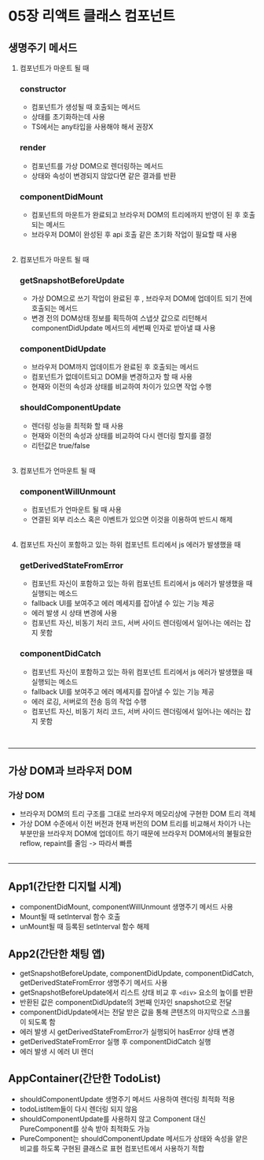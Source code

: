 # 05장 리액트 클래스 컴포넌트

## 생명주기 메서드

1. 컴포넌트가 마운트 될 때

   ### constructor

   - 컴포넌트가 생성될 때 호출되는 메서드
   - 상태를 초기화하는데 사용
   - TS에서는 any타입을 사용해야 해서 권장X

   ### render

   - 컴포넌트를 가상 DOM으로 렌더링하는 메서드
   - 상태와 속성이 변경되지 않았다면 같은 결과를 반환

   ### componentDidMount

   - 컴포넌트의 마운트가 완료되고 브라우저 DOM의 트리에까지 반영이 된 후 호출되는 메서드
   - 브라우저 DOM이 완성된 후 api 호출 같은 초기화 작업이 필요할 때 사용<br/><br/>

2. 컴포넌트가 마운트 될 때

   ### getSnapshotBeforeUpdate

   - 가상 DOM으로 쓰기 작업이 완료된 후 , 브라우저 DOM에 업데이트 되기 전에 호출되는 메서드
   - 변경 전의 DOM상태 정보를 획득하여 스냅샷 값으로 리턴해서 componentDidUpdate 메서드의 세번째 인자로 받아낼 떄 사용

   ### componentDidUpdate

   - 브라우저 DOM까지 업데이트가 완료된 후 호출되는 메서드
   - 컴포넌트가 없데이트되고 DOM을 변경하고자 할 때 사용
   - 현재와 이전의 속성과 상태를 비교하여 차이가 있으면 작업 수행

   ### shouldComponentUpdate

   - 렌더링 성능을 최적화 할 때 사용
   - 현재와 이전의 속성과 상태를 비교하여 다시 렌더링 할지를 결정
   - 리턴값은 true/false<br/><br/>

3. 컴포넌트가 언마운트 될 때

   ### componentWillUnmount

   - 컴포넌트가 언마운트 될 때 사용
   - 연결된 외부 리소스 혹은 이벤트가 있으면 이것을 이용하여 반드시 해제<br/><br/>

4. 컴포넌트 자신이 포함하고 있는 하위 컴포넌트 트리에서 js 에러가 발생했을 때

   ### getDerivedStateFromError

   - 컴포넌트 자신이 포함하고 있는 하위 컴포넌트 트리에서 js 에러가 발생했을 때 실행되는 메소드
   - fallback UI를 보여주고 에러 메세지를 잡아낼 수 있는 기능 제공
   - 에러 발생 시 상태 변경에 사용
   - 컴포넌트 자신, 비동기 처리 코드, 서버 사이드 렌더링에서 일어나는 에러는 잡지 못함

   ### componentDidCatch

   - 컴포넌트 자신이 포함하고 있는 하위 컴포넌트 트리에서 js 에러가 발생했을 때 실행되는 메소드
   - fallback UI를 보여주고 에러 메세지를 잡아낼 수 있는 기능 제공
   - 에러 로깅, 서버로의 전송 등의 작업 수행
   - 컴포넌트 자신, 비동기 처리 코드, 서버 사이드 렌더링에서 일어나는 에러는 잡지 못함

<br/>
<hr/>

## 가상 DOM과 브라우저 DOM

### 가상 DOM

- 브라우저 DOM의 트리 구조를 그대로 브라우저 메모리상에 구현한 DOM 트리 객체
- 가상 DOM 수준에서 이전 버전과 현재 버전의 DOM 트리를 비교해서 차이가 나는 부분만을 브라우저 DOM에 업데이트 하기 때문에 브라우저 DOM에서의 불필요한 reflow, repaint를 줄임 -> 따라서 빠름
<br/><br/>
<hr/>

## App1(간단한 디지털 시계)

- componentDidMount, componentWillUnmount 생명주기 메서드 사용
- Mount될 때 setInterval 함수 호출
- unMount될 때 등록된 setInterval 함수 해제

## App2(간단한 채팅 앱)

- getSnapshotBeforeUpdate, componentDidUpdate, componentDidCatch, getDerivedStateFromError 생명주기 메서드 사용
- getSnapshotBeforeUpdate에서 리스트 상태 비교 후 `<div>` 요소의 높이를 반환
- 반환된 값은 componentDidUpdate의 3번째 인자인 snapshot으로 전달
- componentDidUpdate에서는 전달 받은 값을 통해 콘텐츠의 마지막으로 스크롤이 되도록 함
- 에러 발생 시 getDerivedStateFromError가 실행되어 hasError 상태 변경
- getDerivedStateFromError 실행 후 componentDidCatch 실행
- 에러 발생 시 에러 UI 렌더

## AppContainer(간단한 TodoList)

- shouldComponentUpdate 생명주기 메서드 사용하여 렌더링 최적화 적용
- todoListItem들이 다시 렌더링 되지 않음
- shouldComponentUpdate를 사용하지 않고 Component 대신 PureComponent를 상속 받아 최적화도 가능
- PureComponent는 shouldComponentUpdate 메서드가 상태와 속성을 얕은 비교를 하도록 구현된 클래스로 표현 컴포넌트에서 사용하기 적합
